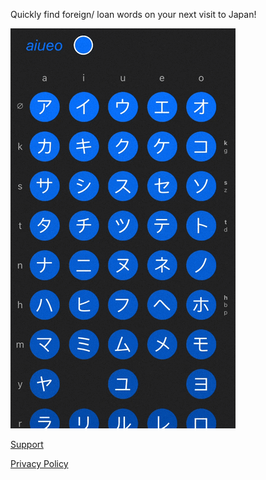 Quickly find foreign/ loan words on your next visit to Japan!

![Demo](demo-1.gif)

[Support](mailto:keith.kurak.appsupport@gmail.com)

[Privacy Policy](privacy.html)
